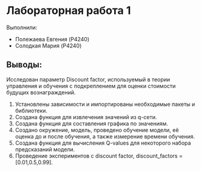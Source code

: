 # Лабораторная работа 1

Выполнили:
* Полежаева Евгения (P4240)
* Солодкая Мария (P4240)

## Выводы:

Исследован параметр Discount factor, используемый в теории управления и обучения с подкреплением для оценки стоимости будущих вознаграждений.
1. Установлены зависимости и импортированы необходимые пакеты и библиотеки.
2. Создана функция для извлечения значений из q-сети.
3. Создана функция для составления графика по значениям.
4. Создано окружение, модель, проведено обучение модели, её оценка до и после обучения, а также измерение времени обучения.
5. Создана функция для вычисления Q-values для некоторого набора предсказаний модели.
6. Проведение экспериментов с discount factor, discount_factors = [0.01,0.5,0.99].

